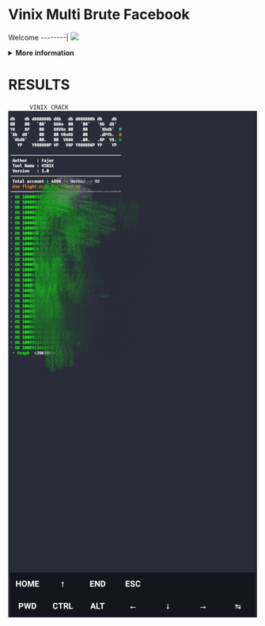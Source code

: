 # Vinix Multi Brute Facebook

Welcome
--------|
![](https://media.tenor.com/iVCiM9W7cvYAAAAd/welcome.gif)

<details>
  <summary><b>More information</b></summary>

#### ★ Social Accounts ★
<a href="https://www.facebook.com/100055310567886"><img src="https://raw.githubusercontent.com/Dumai-991/Dumai-991/main/Image/images.png" alt="alt text" width="75" height="75"></a>
```
git clone https://github.com/kipull/vmbf_sf
cd vmbf_sf
git pull
```
* **Untuk Jalankan Script Bisa DiKetik :(To run the script, you can type:)**
* ```python run.py```

* **Untuk Stop Script Tekan : (To Stop Script Press :)**
* ```CTRL + Z```

** JANGAN LUPA KASIH BINTANG **

** DON'T FORGET TO GIVE STARS **
</details>

# RESULTS

`       VINIX CRACK     `
![Screenshot_2022-10-07-14-25-35-894_com termux](https://github.com/kipull/vmbf_sf/blob/main/IMG_20230215_004232.jpg)
